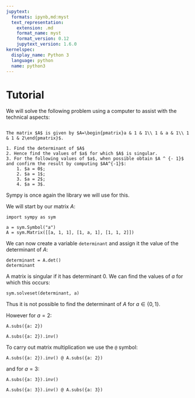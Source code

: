 ```yaml
---
jupytext:
  formats: ipynb,md:myst
  text_representation:
    extension: .md
    format_name: myst
    format_version: 0.12
    jupytext_version: 1.6.0
kernelspec:
  display_name: Python 3
  language: python
  name: python3
---
```


# Tutorial

We will solve the following problem using a computer to assist with the technical aspects:

```{admonition} Problem

The matrix $A$ is given by $A=\begin{pmatrix}a & 1 & 1\\ 1 & a & 1\\ 1 & 1 & 2\end{pmatrix}$.

1. Find the determinant of $A$
2. Hence find the values of $a$ for which $A$ is singular.
3. For the following values of $a$, when possible obtain $A ^ {- 1}$ and confirm the result by computing $AA^{-1}$:
    1. $a = 0$;
    2. $a = 1$;
    3. $a = 2$;
    4. $a = 3$.

```

Sympy is once again the library we will use for this.

We will start by our matrix $A$:

```{code-cell} ipython3
import sympy as sym

a = sym.Symbol("a")
A = sym.Matrix([[a, 1, 1], [1, a, 1], [1, 1, 2]])
```

We can now create a variable `determinant` and assign it the value of the
determinant of $A$:

```{code-cell} ipython3
determinant = A.det()
determinant
```

A matrix is singular if it has determinant 0. We can find the values of $a$ for
which this occurs:

```{code-cell} ipython3
sym.solveset(determinant, a)
```

Thus it is not possible to find the determinant of $A$ for $a\in\{0, 1\}$.

However for $a = 2$:

```{code-cell} ipython3
A.subs({a: 2})
```

```{code-cell} ipython3
A.subs({a: 2}).inv()
```

To carry out matrix multiplication we use the `@` symbol:

```{code-cell} ipython3
A.subs({a: 2}).inv() @ A.subs({a: 2})
```

and for $a = 3$:

```{code-cell} ipython3
A.subs({a: 3}).inv()
```

```{code-cell} ipython3
A.subs({a: 3}).inv() @ A.subs({a: 3})
```
